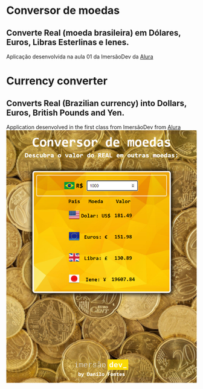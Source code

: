 # Conversor de moedas

## Converte Real (moeda brasileira) em Dólares, Euros, Libras Esterlinas e Ienes.
Aplicação desenvolvida na aula 01 da ImersãoDev da [Alura](https://www.alura.com.br/)

# Currency converter

## Converts Real (Brazilian currency) into Dollars, Euros, British Pounds and Yen.
Application desenvolved in the first class from ImersãoDev from [Alura](https://www.alura.com.br/)
<br>
![Screenshot](CurrenciesConverter.png)

